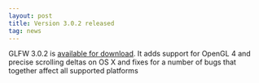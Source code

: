 ```yaml
---
layout: post
title: Version 3.0.2 released
tag: news
---
```


GLFW 3.0.2 is [available for download](download.html). 
It adds support for OpenGL 4 and precise scrolling deltas on OS X and fixes for
a number of bugs that together affect all supported platforms

